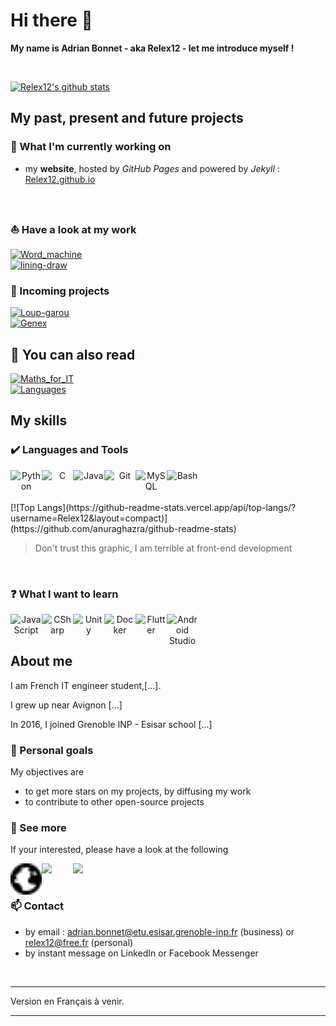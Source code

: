 # Hi there 👋

**My name is Adrian Bonnet - aka Relex12 - let me introduce myself !**

<br/>

[![Relex12's github stats](https://github-readme-stats.vercel.app/api?username=Relex12&show_icons=true&count_private=true)](https://github.com/anuraghazra/github-readme-stats)


## My past, present and future projects

### :car: What I'm currently working on

* my **website**, hosted by *GitHub Pages* and powered by *Jekyll* : [Relex12.github.io](https://Relex12.github.io)
<br/>

### :boat: Have a look at my work

[![Word_machine](https://github-readme-stats.vercel.app/api/pin/?username=Relex12&repo=Word_machine)](https://github.com/Relex12/Word_machine)
<br/>
[![lining-draw](https://github-readme-stats.vercel.app/api/pin/?username=Relex12&repo=lining-draw)](https://github.com/Relex12/lining-draw)
<br/>

### :rocket: Incoming projects

[![Loup-garou](https://github-readme-stats.vercel.app/api/pin/?username=Relex12&repo=Loup-garou)](https://github.com/Relex12/Loup-garou)
<br/>
[![Genex](https://github-readme-stats.vercel.app/api/pin/?username=Relex12&repo=Genex)](https://github.com/Relex12/Genex)
<br/>

## :book: You can also read

[![Maths_for_IT](https://github-readme-stats.vercel.app/api/pin/?username=Relex12&repo=Maths_for_IT)](https://github.com/Relex12/Maths_for_IT)
<br/>
[![Languages](https://github-readme-stats.vercel.app/api/pin/?username=Relex12&repo=Languages)](https://github.com/Relex12/Languages)
<br/>

## My skills

### :heavy_check_mark: Languages and Tools

<center>
<img align="left" alt="Python" width="50px" src="https://cdn.jsdelivr.net/npm/simple-icons@v3/icons/python.svg"/>
<img align="left" alt="C" width="50px" src="https://cdn.jsdelivr.net/npm/simple-icons@v3/icons/c.svg"/>
<img align="left" alt="Java" width="50px" src="https://cdn.jsdelivr.net/npm/simple-icons@v3/icons/java.svg"/>
<img align="left" alt="Git" width="50px" src="https://cdn.jsdelivr.net/npm/simple-icons@v3/icons/git.svg"/>
<img align="left" alt="MySQL" width="50px" src="https://cdn.jsdelivr.net/npm/simple-icons@v3/icons/mysql.svg"/>
<img align="left" alt="Bash" width="50px" src="https://cdn.jsdelivr.net/npm/simple-icons@v3/icons/gnubash.svg"/>
<br/>
<br/>
</center>
<br/>
[![Top Langs](https://github-readme-stats.vercel.app/api/top-langs/?username=Relex12&layout=compact)](https://github.com/anuraghazra/github-readme-stats)

> Don't trust this graphic, I am terrible at front-end development

<br/>

### :question: What I want to learn

<center>
<img align="left" alt="JavaScript" width="50px" src="https://cdn.jsdelivr.net/npm/simple-icons@v3/icons/javascript.svg"/>
<img align="left" alt="CSharp" width="50px" src="https://cdn.jsdelivr.net/npm/simple-icons@v3/icons/csharp.svg"/><img align="left" alt="Unity" width="50px" src="https://cdn.jsdelivr.net/npm/simple-icons@v3/icons/unity.svg"/>
<img align="left" alt="Docker" width="50px" src="https://cdn.jsdelivr.net/npm/simple-icons@v3/icons/docker.svg"/>
<img align="left" alt="Flutter" width="50px" src="https://cdn.jsdelivr.net/npm/simple-icons@v3/icons/flutter.svg"/> <img align="left" alt="Android Studio" width="50px" src="https://cdn.jsdelivr.net/npm/simple-icons@v3/icons/androidstudio.svg"/>
<br/>
<br/>
</center>

## About me

I am French IT engineer student,[...].

I grew up near Avignon [...]

In 2016, I joined Grenoble INP - Esisar school [...]

### :checkered_flag: Personal goals

My objectives are

* to get more stars on my projects, by diffusing my work
* to contribute to other open-source projects

### :link: See more

If your interested, please have a look at the following

<center>
<a href="https://Relex12.github.io"><img align="left" width="50px" src="https://raw.githubusercontent.com/iconic/open-iconic/master/svg/globe.svg"/></a>
<a href="https://GitHub.com/Relex12"><img align="left" width="50px" src="https://cdn.jsdelivr.net/npm/simple-icons@v3/icons/github.svg"/></a>
<a href="https://fr.linkedin.com/in/adrian-bonnet-897b6218a"><img align="left" width="50px" src="https://cdn.jsdelivr.net/npm/simple-icons@v3/icons/linkedin.svg"/></a>
<br/>
<br/>
</center>

### :mailbox: ​Contact

* by email : adrian.bonnet@etu.esisar.grenoble-inp.fr (business) or relex12@free.fr (personal)
* by instant message on LinkedIn or Facebook Messenger

<br/>

---

Version en Français à venir.

---
